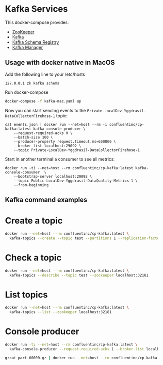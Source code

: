 # Kafka Services

This docker-compose provides:

- [ZooKeeper](https://hub.docker.com/r/confluentinc/cp-zookeeper/)
- [Kafka](https://hub.docker.com/r/confluentinc/cp-kafka/)
- [Kafka Schema Registry](https://hub.docker.com/r/confluentinc/cp-schema-registry/)
- [Kafka Manager](https://hub.docker.com/r/sheepkiller/kafka-manager/)

## Usage with docker native in MacOS

Add the following line to your /etc/hosts

```
127.0.0.1 zk kafka schema
```

Run docker-compose

```bash
docker-compose -f kafka-mac.yaml up
```

Now you can start sending events to the `Private-LocalDev-Yggdrasil-DataCollectorFirehose-1` topic:
```
cat events.json | docker run --net=host --rm -i confluentinc/cp-kafka:latest kafka-console-producer \
    --request-required-acks 0 \
    --batch-size 100 \
    --producer-property request.timeout.ms=600000 \
    --broker-list localhost:29092 \
    --topic Private-LocalDev-Yggdrasil-DataCollectorFirehose-1
```

Start in another terminal a consumer to see all metrics:
```
docker run -ti --net=host --rm confluentinc/cp-kafka:latest kafka-console-consumer  \
    --bootstrap-server localhost:29092 \
    --topic Public-LocalDev-Yggdrasil-DataQuality-Metrics-1 \
    --from-beginning
```


## Kafka command examples

# Create a topic

```bash
docker run --net=host --rm confluentinc/cp-kafka:latest \
  kafka-topics --create --topic test --partitions 1 --replication-factor 1 --if-not-exists --zookeeper localhost:32181
```

# Check a topic

```bash
docker run --net=host --rm confluentinc/cp-kafka:latest \
  kafka-topics --describe --topic test --zookeeper localhost:32181
```

# List topics

```bash
docker run --net=host --rm confluentinc/cp-kafka:latest \
  kafka-topics --list --zookeeper localhost:32181
```

# Console producer

```bash
docker run -ti --net=host --rm confluentinc/cp-kafka:latest \
  kafka-console-producer --request-required-acks 1 --broker-list localhost:29092 --topic events
```

```bash
gzcat part-00000.gz | docker run --net=host --rm confluentinc/cp-kafka:latest kafka-console-producer --request-required-acks 1 --broker-list localhost:29092 --topic events
```
